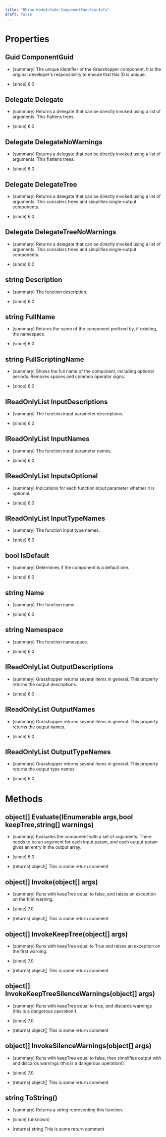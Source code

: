 ```yaml
---
title: "Rhino.NodeInCode.ComponentFunctionInfo"
draft: false
---
```


# Properties
## Guid ComponentGuid
- (summary) 
     The unique identifier of the Grasshopper component.
     It is the original developer's responsibility to ensure that this ID is unique.
     
- (since) 6.0
## Delegate Delegate
- (summary) 
     Returns a delegate that can be directly invoked using a list of arguments.
     This flattens trees.
     
- (since) 6.0
## Delegate DelegateNoWarnings
- (summary) 
     Returns a delegate that can be directly invoked using a list of arguments.
     This flattens trees.
     
- (since) 6.0
## Delegate DelegateTree
- (summary) 
     Returns a delegate that can be directly invoked using a list of arguments.
     This considers trees and simplifies single-output components.
     
- (since) 6.0
## Delegate DelegateTreeNoWarnings
- (summary) 
     Returns a delegate that can be directly invoked using a list of arguments.
     This considers trees and simplifies single-output components.
     
- (since) 6.0
## string Description
- (summary) 
     The function description.
     
- (since) 6.0
## string FullName
- (summary) 
     Returns the name of the component prefixed by, if existing, the namespace.
     
- (since) 6.0
## string FullScriptingName
- (summary) 
     Shows the full name of the component, including optional periods.
     Removes spaces and common operator signs.
     
- (since) 6.0
## IReadOnlyList<string> InputDescriptions
- (summary) 
     The function input parameter descriptions.
     
- (since) 6.0
## IReadOnlyList<string> InputNames
- (summary) 
     The function input parameter names.
     
- (since) 6.0
## IReadOnlyList<bool> InputsOptional
- (summary) 
     Indications for each function input parameter whether it is optional.
     
- (since) 6.0
## IReadOnlyList<string> InputTypeNames
- (summary) 
     The function input type names.
     
- (since) 6.0
## bool IsDefault
- (summary) 
     Determines if the component is a default one.
     
- (since) 6.0
## string Name
- (summary) 
     The function name.
     
- (since) 6.0
## string Namespace
- (summary) 
     The function namespace.
     
- (since) 6.0
## IReadOnlyList<string> OutputDescriptions
- (summary) 
     Grasshopper returns several items in general. This property returns the output descriptions.
     
- (since) 6.0
## IReadOnlyList<string> OutputNames
- (summary) 
     Grasshopper returns several items in general. This property returns the output names.
     
- (since) 6.0
## IReadOnlyList<string> OutputTypeNames
- (summary) 
     Grasshopper returns several items in general. This property returns the output type names.
     
- (since) 6.0
# Methods
## object[] Evaluate(IEnumerable args,bool keepTree,string[] warnings)
- (summary) 
     Evaluates the component with a set of arguments.
     There needs to be an argument for each input param, and each output param gives an entry in the output array.
     
- (since) 6.0
- (returns) object[] This is some return comment
## object[] Invoke(object[] args)
- (summary) 
     Runs  with keepTree equal to false,
     and raises an exception on the first warning.
     
- (since) 7.0
- (returns) object[] This is some return comment
## object[] InvokeKeepTree(object[] args)
- (summary) 
     Runs  with keepTree equal to True and raises an exception on the first warning.
     
- (since) 7.0
- (returns) object[] This is some return comment
## object[] InvokeKeepTreeSilenceWarnings(object[] args)
- (summary) 
     Runs  with keepTree equal to true,
     and discards warnings (this is a dangerous operation!).
     
- (since) 7.0
- (returns) object[] This is some return comment
## object[] InvokeSilenceWarnings(object[] args)
- (summary) 
     Runs  with keepTree equal to false,
     then simplifies output with  and discards warnings (this is a dangerous operation!).
     
- (since) 7.0
- (returns) object[] This is some return comment
## string ToString()
- (summary) 
     Returns a string representing this function.
     
- (since) (unknown)
- (returns) string This is some return comment
